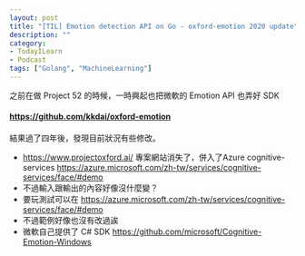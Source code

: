 ```yaml
---
layout: post
title: "[TIL] Emotion detection API on Go - oxford-emotion 2020 update"
description: ""
category: 
- TodayILearn
- Podcast
tags: ["Golang", "MachineLearning"]
---
```


之前在做 Project 52 的時候，一時興起也把微軟的 Emotion API 也弄好 SDK 

#### https://github.com/kkdai/oxford-emotion

結果過了四年後，發現目前狀況有些修改。

- https://www.projectoxford.ai/ 專案網站消失了，併入了Azure  cognitive-services https://azure.microsoft.com/zh-tw/services/cognitive-services/face/#demo
- 不過輸入跟輸出的內容好像沒什麼變？ 
- 要玩測試可以在 https://azure.microsoft.com/zh-tw/services/cognitive-services/face/#demo
- 不過範例好像也沒有改過誒
- 微軟自己提供了 C#  SDK https://github.com/microsoft/Cognitive-Emotion-Windows







